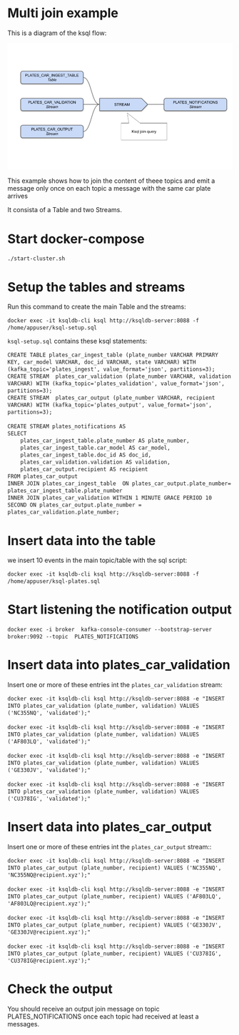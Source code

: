 # Multi join example


This is a diagram of the ksql flow:

![Join diagram](ksql-stream.png "Title")

This example shows how to join the content of theee topics and emit a message only once on each topic a message with the same car plate arrives

It consista of a Table and two Streams.

# Start docker-compose

    ./start-cluster.sh

# Setup the tables and streams

Run this command to create the main Table and the streams:

    docker exec -it ksqldb-cli ksql http://ksqldb-server:8088 -f /home/appuser/ksql-setup.sql

```ksql-setup.sql``` contains these ksql statements:

    CREATE TABLE plates_car_ingest_table (plate_number VARCHAR PRIMARY KEY, car_model VARCHAR, doc_id VARCHAR, state VARCHAR) WITH (kafka_topic='plates_ingest', value_format='json', partitions=3);
    CREATE STREAM  plates_car_validation (plate_number VARCHAR, validation VARCHAR) WITH (kafka_topic='plates_validation', value_format='json', partitions=3);
    CREATE STREAM  plates_car_output (plate_number VARCHAR, recipient VARCHAR) WITH (kafka_topic='plates_output', value_format='json', partitions=3);

    CREATE STREAM plates_notifications AS
    SELECT 
        plates_car_ingest_table.plate_number AS plate_number, 
        plates_car_ingest_table.car_model AS car_model, 
        plates_car_ingest_table.doc_id AS doc_id, 
        plates_car_validation.validation AS validation,
        plates_car_output.recipient AS recipient    
    FROM plates_car_output
    INNER JOIN plates_car_ingest_table  ON plates_car_output.plate_number= plates_car_ingest_table.plate_number
    INNER JOIN plates_car_validation WITHIN 1 MINUTE GRACE PERIOD 10 SECOND ON plates_car_output.plate_number = plates_car_validation.plate_number;


# Insert data into the table

we insert 10 events in the main topic/table with the sql script:

    docker exec -it ksqldb-cli ksql http://ksqldb-server:8088 -f /home/appuser/ksql-plates.sql

# Start listening the notification output

    docker exec -i broker  kafka-console-consumer --bootstrap-server  broker:9092 --topic  PLATES_NOTIFICATIONS

# Insert data into plates_car_validation

Insert one or more of these entries int the ```plates_car_validation``` stream:

    docker exec -it ksqldb-cli ksql http://ksqldb-server:8088 -e "INSERT INTO plates_car_validation (plate_number, validation) VALUES ('NC355NQ', 'validated');"

    docker exec -it ksqldb-cli ksql http://ksqldb-server:8088 -e "INSERT INTO plates_car_validation (plate_number, validation) VALUES ('AF803LQ', 'validated');"

    docker exec -it ksqldb-cli ksql http://ksqldb-server:8088 -e "INSERT INTO plates_car_validation (plate_number, validation) VALUES ('GE330JV', 'validated');"

    docker exec -it ksqldb-cli ksql http://ksqldb-server:8088 -e "INSERT INTO plates_car_validation (plate_number, validation) VALUES ('CU378IG', 'validated');"


# Insert data into plates_car_output

Insert one or more of these entries int the ```plates_car_output``` stream::

    docker exec -it ksqldb-cli ksql http://ksqldb-server:8088 -e "INSERT INTO plates_car_output (plate_number, recipient) VALUES ('NC355NQ', 'NC355NQ@recipient.xyz');"

    docker exec -it ksqldb-cli ksql http://ksqldb-server:8088 -e "INSERT INTO plates_car_output (plate_number, recipient) VALUES ('AF803LQ', 'AF803LQ@recipient.xyz');"

    docker exec -it ksqldb-cli ksql http://ksqldb-server:8088 -e "INSERT INTO plates_car_output (plate_number, recipient) VALUES ('GE330JV', 'GE330JV@recipient.xyz');"

    docker exec -it ksqldb-cli ksql http://ksqldb-server:8088 -e "INSERT INTO plates_car_output (plate_number, recipient) VALUES ('CU378IG', 'CU378IG@recipient.xyz');"


# Check the output

You should receive an output join message on topic PLATES_NOTIFICATIONS once each topic had received at least a messages.